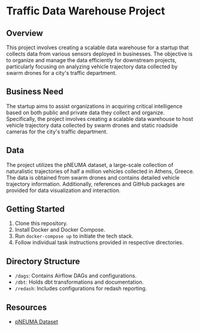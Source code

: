 # Traffic Data Warehouse Project

## Overview

This project involves creating a scalable data warehouse for a startup that collects data from various sensors deployed in businesses. The objective is to organize and manage the data efficiently for downstream projects, particularly focusing on analyzing vehicle trajectory data collected by swarm drones for a city's traffic department.

## Business Need

The startup aims to assist organizations in acquiring critical intelligence based on both public and private data they collect and organize. Specifically, the project involves creating a scalable data warehouse to host vehicle trajectory data collected by swarm drones and static roadside cameras for the city's traffic department.

## Data

The project utilizes the pNEUMA dataset, a large-scale collection of naturalistic trajectories of half a million vehicles collected in Athens, Greece. The data is obtained from swarm drones and contains detailed vehicle trajectory information. Additionally, references and GitHub packages are provided for data visualization and interaction.

## Getting Started

1. Clone this repository.
2. Install Docker and Docker Compose.
3. Run `docker-compose up` to initiate the tech stack.
4. Follow individual task instructions provided in respective directories.

## Directory Structure

- `/dags`: Contains Airflow DAGs and configurations.
- `/dbt`: Holds dbt transformations and documentation.
- `/redash`: Includes configurations for redash reporting.

## Resources

- [pNEUMA Dataset](https://open-traffic.epfl.ch/index.php/downloads/#1599047632394-7ca81bff-5221)
